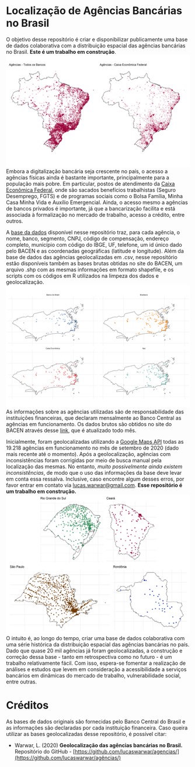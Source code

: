 # Localização de Agências Bancárias no Brasil

O objetivo desse repositório é criar e disponibilizar publicamente uma base de dados colaborativa com a distribuição espacial das agências bancárias no Brasil. **Este é um trabalho em construção**.
![Agências Bancárias no Brasil](img/brasil.png)
Embora a digitalização bancária seja crescente no país, o acesso a agências físicas ainda é bastante importante, principalmente para a população mais pobre. Em particular, postos de atendimento da [Caixa Econômica Federal](https://www.caixa.gov.br/sustentabilidade/investimentos-socioambientais/programas-sociais/Paginas/default.aspx), onde são sacados benefícios trabalhistas (Seguro Desemprego, FGTS) e de programas sociais como o Bolsa Família, Minha Casa Minha Vida e Auxílio Emergencial. Ainda, o acesso mesmo a agências de bancos privados é importante, já que a bancarização facilita e está associada à formalização no mercado de trabalho, acesso a crédito, entre outros.

A [base da dados](https://github.com/lucaswarwar/agencias/blob/main/data/csv/agencias_set20%20-%20agencias_set20.csv) disponível nesse repositório traz, para cada agência, o nome, banco, segmento, CNPJ, código de compensação, endereço completo, município com código do IBGE, UF, telefone, um id único dado pelo BACEN e as coordenadas geográficas (latitude e longitude). Além da base de dados das agências geolocalizadas em .csv, nesse repositório estão disponíveis também as bases brutas obtidas no site do BACEN, um arquivo .shp com as mesmas informações em formato shapefile, e os scripts com os códigos em R utilizados na limpeza dos dados e geolocalização.
![Agências Bancárias no RJ](img/rj.png)
As informações sobre as agências utilizadas são de responsabilidade das instituições financeiras, que declaram mensalmente ao Banco Central as agências em funcionamento. Os dados brutos são obtidos no site do BACEN através desse [link](https://www.bcb.gov.br/acessoinformacao/legado?url=https:%2F%2Fwww.bcb.gov.br%2Ffis%2Finfo%2Fagencias.asp), que é atualizado todo mês.

Inicialmente, foram geolocalizadas utilizando a [Google Maps API](https://developers.google.com/maps/documentation/geocoding/overview) todas as 19.218 agências em funcionamento no mês de setembro de 2020 (dado mais recente até o momento). Após a geolocalização, agências com inconsistências foram corrigidas por meio de busca manual pela localização das mesmas. No entanto, *muito possivelmente ainda existem inconsistências*, de modo que o uso das informações da base deve levar em conta essa ressalva. Inclusive, caso encontre algum desses erros, por favor entrar em contato via lucas.warwar@gmail.com. **Esse repositório é um trabalho em construção.**
![Agências Bancárias](img/uf.png)
O intuito é, ao longo do tempo, criar uma base de dados colaborativa com uma série histórica da distribuição espacial das agências bancárias no país. Dado que quase 20 mil agências já foram geolocalizadas, a construção e correção dessa base - tanto em retrospectiva como no futuro - é um trabalho relativamente fácil. Com isso, espera-se fomentar a realização de análises e estudos que levem em consideração a acessibilidade a serviços bancários em dinâmicas do mercado de trabalho, vulnerabilidade social, entre outras.

# Créditos

As bases de dados originais são fornecidas pelo Banco Central do Brasil e as informações são declaradas por cada instituição financeira. Caso queira utilizar as bases geolocalizadas desse repositório, é possível citar:

- Warwar, L. (2020) **Geolocalização das agências bancárias no Brasil.** Repositório do GitHub - [https://github.com/lucaswarwar/agencias/](https://github.com/lucaswarwar/agências/)
